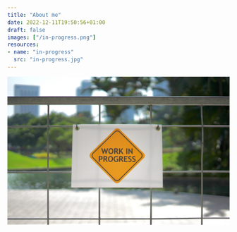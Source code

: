 ```yaml
---
title: "About me"
date: 2022-12-11T19:50:56+01:00
draft: false
images: ["/in-progress.png"]
resources:
- name: "in-progress"
  src: "in-progress.jpg"
---
```


![in progress](in-progress.jpg)




